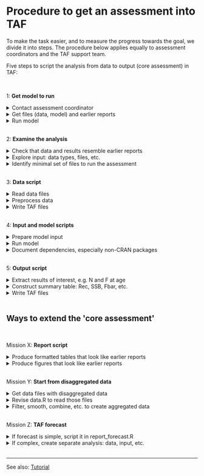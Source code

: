 # Procedure to get an assessment into TAF

To make the task easier, and to measure the progress towards the goal, we divide
it into steps. The procedure below applies equally to assessment coordinators
and the TAF support team.

Five steps to script the analysis from data to output (core assessment) in TAF:

<br>

<!-- GitHub Markdown requires empty line after </summary> to render `code` -->
<!-- Also, `code` is not rendered in <summary> headings -->

1: **Get model to run**

<details><summary>Contact assessment coordinator</summary>

  Well, unless you *are* the assessment coordinator :)

</details>

<details><summary>Get files (data, model) and earlier reports</summary>

  Files might be found in the Sharepoint `Data` folder.<br>
  Earlier WG reports can be found online.

</details>

<details><summary>Run model</summary>

  Being able to run the assessment on a different computer is an important
  milestone in making the analysis reproducible.

</details>

<br>

2: **Examine the analysis**

<details><summary>Check that data and results resemble earlier reports</summary>

  This is a good time to (a) view the input & output files and to (b) open the
  last WG report, especially the table section.<br>
  Do (a) and (b) look similar?

</details>

<details><summary>Explore input: data types, files, etc.</summary>

  What kinds of data are used in this assessment, perhaps more than one
  survey?<br>
  Is it easy to find out which input files the model requires?<br>
  Are the model settings stored in a separate file?

</details>

<details><summary>Identify minimal set of files to run the assessment</summary>

  In general, TAF should only contain files that are absolutely necessary to run
  the final assessment. All other files are probably best stored outside of
  TAF.<br>
  What is the smallest set of files that are required to run the final
  assessment on another computer?

</details>

<br>

3: **Data script**

<details><summary>Read data files</summary>

  1-800-icestaf
</details>

<details><summary>Preprocess data</summary>

  `1-800-icestaf`
</details>

<details><summary>Write TAF files</summary>

  ```
  1-800-icestaf
  ```
</details>

<br>

4: **Input and model scripts**

<details><summary>Prepare model input</summary>

  1-800-icestaf
</details>

<details><summary>Run model</summary>

  `1-800-icestaf`
</details>

<details><summary>Document dependencies, especially non-CRAN packages</summary>

  ```
  1-800-icestaf
  ```
</details>

<br>

5: **Output script**

<details><summary>Extract results of interest, e.g. N and F at age</summary>

  1-800-icestaf
</details>

<details><summary>Construct summary table: Rec, SSB, Fbar, etc.</summary>

  `1-800-icestaf`
</details>

<details><summary>Write TAF files</summary>

  ```
  1-800-icestaf
  ```
</details>

<br>

## Ways to extend the 'core assessment'

<br>

Mission X: **Report script**

<details>
<summary>Produce formatted tables that look like earlier reports</summary>

  `1-800-icestaf`
</details>

<details><summary>Produce figures that look like earlier reports</summary>

  `1-800-icestaf`
</details>

<br>

Mission Y: **Start from disaggregated data**

<details><summary>Get data files with disaggregated data</summary>

  `1-800-icestaf`
</details>

<details><summary>Revise data.R to read those files</summary>

  `1-800-icestaf`
</details>

<details>
<summary>Filter, smooth, combine, etc. to create aggregated data</summary>

  `1-800-icestaf`
</details>


<br>

Mission Z: **TAF forecast**

<details>
<summary>If forecast is simple, script it in report_forecast.R</summary>

  `1-800-icestaf`
</details>

<details>
<summary>If complex, create separate analysis: data, input, etc.</summary>

  `1-800-icestaf`
</details>

<br>

<hr>

See also:
[Tutorial](https://github.com/ices-taf/doc/blob/master/tutorial-1/README.md)
